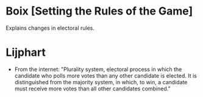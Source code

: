 # Boix [Setting the Rules of the Game]

Explains changes in electoral rules.


# Lijphart

- From the internet: "Plurality system, electoral process in which the candidate who polls more votes than any other candidate is elected. It is distinguished from the majority system, in which, to win, a candidate must receive more votes than all other candidates combined."

